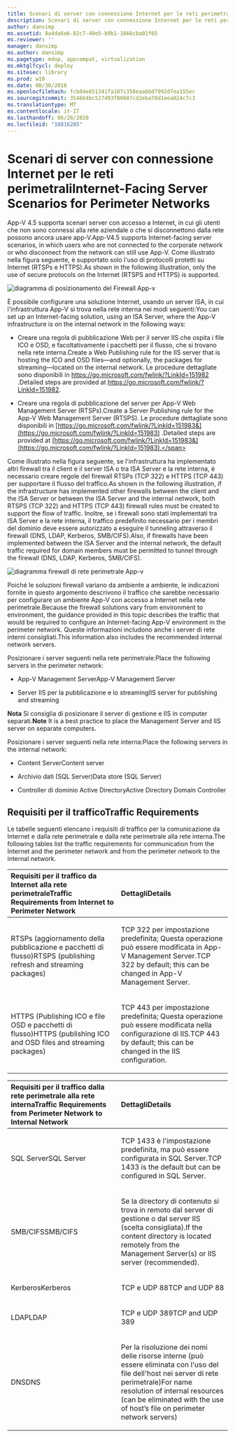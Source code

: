 ```yaml
---
title: Scenari di server con connessione Internet per le reti perimetrali
description: Scenari di server con connessione Internet per le reti perimetrali
author: dansimp
ms.assetid: 8a4da6e6-82c7-49e5-b9b1-1666cba02f65
ms.reviewer: ''
manager: dansimp
ms.author: dansimp
ms.pagetype: mdop, appcompat, virtualization
ms.mktglfcycl: deploy
ms.sitesec: library
ms.prod: w10
ms.date: 08/30/2016
ms.openlocfilehash: fcb04e651341fa107c358eaabbd7992d7ea155ec
ms.sourcegitcommit: 354664bc527d93f80687cd2eba70d1eea024c7c3
ms.translationtype: MT
ms.contentlocale: it-IT
ms.lasthandoff: 06/26/2020
ms.locfileid: "10816285"
---
```

# <span data-ttu-id="5f6a0-103">Scenari di server con connessione Internet per le reti perimetrali</span><span class="sxs-lookup"><span data-stu-id="5f6a0-103">Internet-Facing Server Scenarios for Perimeter Networks</span></span>


<span data-ttu-id="5f6a0-104">App-V 4.5 supporta scenari server con accesso a Internet, in cui gli utenti che non sono connessi alla rete aziendale o che si disconnettono dalla rete possono ancora usare app-V.</span><span class="sxs-lookup"><span data-stu-id="5f6a0-104">App-V4.5 supports Internet-facing server scenarios, in which users who are not connected to the corporate network or who disconnect from the network can still use App-V.</span></span> <span data-ttu-id="5f6a0-105">Come illustrato nella figura seguente, è supportato solo l'uso di protocolli protetti su Internet (RTSPs e HTTPS).</span><span class="sxs-lookup"><span data-stu-id="5f6a0-105">As shown in the following illustration, only the use of secure protocols on the Internet (RTSPS and HTTPS) is supported.</span></span>

![diagramma di posizionamento del Firewall App-v](images/appvfirewalls.gif)

<span data-ttu-id="5f6a0-107">È possibile configurare una soluzione Internet, usando un server ISA, in cui l'infrastruttura App-V si trova nella rete interna nei modi seguenti:</span><span class="sxs-lookup"><span data-stu-id="5f6a0-107">You can set up an Internet-facing solution, using an ISA Server, where the App-V infrastructure is on the internal network in the following ways:</span></span>

-   <span data-ttu-id="5f6a0-108">Creare una regola di pubblicazione Web per il server IIS che ospita i file ICO e OSD, e facoltativamente i pacchetti per il flusso, che si trovano nella rete interna.</span><span class="sxs-lookup"><span data-stu-id="5f6a0-108">Create a Web Publishing rule for the IIS server that is hosting the ICO and OSD files—and optionally, the packages for streaming—located on the internal network.</span></span> <span data-ttu-id="5f6a0-109">Le procedure dettagliate sono disponibili in <https://go.microsoft.com/fwlink/?LinkId=151982> .</span><span class="sxs-lookup"><span data-stu-id="5f6a0-109">Detailed steps are provided at <https://go.microsoft.com/fwlink/?LinkId=151982>.</span></span>

-   <span data-ttu-id="5f6a0-110">Creare una regola di pubblicazione del server per App-V Web Management Server (RTSPs).</span><span class="sxs-lookup"><span data-stu-id="5f6a0-110">Create a Server Publishing rule for the App-V Web Management Server (RTSPS).</span></span> <span data-ttu-id="5f6a0-111">Le procedure dettagliate sono disponibili in [https://go.microsoft.com/fwlink/?LinkId=151983&](https://go.microsoft.com/fwlink/?LinkId=151983) .</span><span class="sxs-lookup"><span data-stu-id="5f6a0-111">Detailed steps are provided at [https://go.microsoft.com/fwlink/?LinkId=151983&](https://go.microsoft.com/fwlink/?LinkId=151983).</span></span>

<span data-ttu-id="5f6a0-112">Come illustrato nella figura seguente, se l'infrastruttura ha implementato altri firewall tra il client e il server ISA o tra ISA Server e la rete interna, è necessario creare regole del firewall RTSPs (TCP 322) e HTTPS (TCP 443) per supportare il flusso del traffico.</span><span class="sxs-lookup"><span data-stu-id="5f6a0-112">As shown in the following illustration, if the infrastructure has implemented other firewalls between the client and the ISA Server or between the ISA Server and the internal network, both RTSPS (TCP 322) and HTTPS (TCP 443) firewall rules must be created to support the flow of traffic.</span></span> <span data-ttu-id="5f6a0-113">Inoltre, se i firewall sono stati implementati tra ISA Server e la rete interna, il traffico predefinito necessario per i membri del dominio deve essere autorizzato a eseguire il tunneling attraverso il firewall (DNS, LDAP, Kerberos, SMB/CIFS).</span><span class="sxs-lookup"><span data-stu-id="5f6a0-113">Also, if firewalls have been implemented between the ISA Server and the internal network, the default traffic required for domain members must be permitted to tunnel through the firewall (DNS, LDAP, Kerberos, SMB/CIFS).</span></span>

![diagramma firewall di rete perimetrale App-v](images/appvperimeternetworkfirewall.gif)

<span data-ttu-id="5f6a0-115">Poiché le soluzioni firewall variano da ambiente a ambiente, le indicazioni fornite in questo argomento descrivono il traffico che sarebbe necessario per configurare un ambiente App-V con accesso a Internet nella rete perimetrale.</span><span class="sxs-lookup"><span data-stu-id="5f6a0-115">Because the firewall solutions vary from environment to environment, the guidance provided in this topic describes the traffic that would be required to configure an Internet-facing App-V environment in the perimeter network.</span></span> <span data-ttu-id="5f6a0-116">Queste informazioni includono anche i server di rete interni consigliati.</span><span class="sxs-lookup"><span data-stu-id="5f6a0-116">This information also includes the recommended internal network servers.</span></span>

<span data-ttu-id="5f6a0-117">Posizionare i server seguenti nella rete perimetrale:</span><span class="sxs-lookup"><span data-stu-id="5f6a0-117">Place the following servers in the perimeter network:</span></span>

-   <span data-ttu-id="5f6a0-118">App-V Management Server</span><span class="sxs-lookup"><span data-stu-id="5f6a0-118">App-V Management Server</span></span>

-   <span data-ttu-id="5f6a0-119">Server IIS per la pubblicazione e lo streaming</span><span class="sxs-lookup"><span data-stu-id="5f6a0-119">IIS server for publishing and streaming</span></span>

<span data-ttu-id="5f6a0-120">**Nota**  Si consiglia di posizionare il server di gestione e IIS in computer separati.</span><span class="sxs-lookup"><span data-stu-id="5f6a0-120">**Note** It is a best practice to place the Management Server and IIS server on separate computers.</span></span>

 

<span data-ttu-id="5f6a0-121">Posizionare i server seguenti nella rete interna:</span><span class="sxs-lookup"><span data-stu-id="5f6a0-121">Place the following servers in the internal network:</span></span>

-   <span data-ttu-id="5f6a0-122">Content Server</span><span class="sxs-lookup"><span data-stu-id="5f6a0-122">Content server</span></span>

-   <span data-ttu-id="5f6a0-123">Archivio dati (SQL Server)</span><span class="sxs-lookup"><span data-stu-id="5f6a0-123">Data store (SQL Server)</span></span>

-   <span data-ttu-id="5f6a0-124">Controller di dominio Active Directory</span><span class="sxs-lookup"><span data-stu-id="5f6a0-124">Active Directory Domain Controller</span></span>

## <span data-ttu-id="5f6a0-125">Requisiti per il traffico</span><span class="sxs-lookup"><span data-stu-id="5f6a0-125">Traffic Requirements</span></span>


<span data-ttu-id="5f6a0-126">Le tabelle seguenti elencano i requisiti di traffico per la comunicazione da Internet e dalla rete perimetrale e dalla rete perimetrale alla rete interna.</span><span class="sxs-lookup"><span data-stu-id="5f6a0-126">The following tables list the traffic requirements for communication from the Internet and the perimeter network and from the perimeter network to the internal network.</span></span>

<table>
<colgroup>
<col width="50%" />
<col width="50%" />
</colgroup>
<thead>
<tr class="header">
<th align="left"><span data-ttu-id="5f6a0-127">Requisiti per il traffico da Internet alla rete perimetrale</span><span class="sxs-lookup"><span data-stu-id="5f6a0-127">Traffic Requirements from Internet to Perimeter Network</span></span></th>
<th align="left"><span data-ttu-id="5f6a0-128">Dettagli</span><span class="sxs-lookup"><span data-stu-id="5f6a0-128">Details</span></span></th>
</tr>
</thead>
<tbody>
<tr class="odd">
<td align="left"><p><span data-ttu-id="5f6a0-129">RTSPs (aggiornamento della pubblicazione e pacchetti di flusso)</span><span class="sxs-lookup"><span data-stu-id="5f6a0-129">RTSPS (publishing refresh and streaming packages)</span></span></p></td>
<td align="left"><p><span data-ttu-id="5f6a0-130">TCP 322 per impostazione predefinita; Questa operazione può essere modificata in App-V Management Server.</span><span class="sxs-lookup"><span data-stu-id="5f6a0-130">TCP 322 by default; this can be changed in App-V Management Server.</span></span></p></td>
</tr>
<tr class="even">
<td align="left"><p><span data-ttu-id="5f6a0-131">HTTPS (Publishing ICO e file OSD e pacchetti di flusso)</span><span class="sxs-lookup"><span data-stu-id="5f6a0-131">HTTPS (publishing ICO and OSD files and streaming packages)</span></span></p></td>
<td align="left"><p><span data-ttu-id="5f6a0-132">TCP 443 per impostazione predefinita; Questa operazione può essere modificata nella configurazione di IIS.</span><span class="sxs-lookup"><span data-stu-id="5f6a0-132">TCP 443 by default; this can be changed in the IIS configuration.</span></span></p></td>
</tr>
</tbody>
</table>

 

<table>
<colgroup>
<col width="50%" />
<col width="50%" />
</colgroup>
<thead>
<tr class="header">
<th align="left"><span data-ttu-id="5f6a0-133">Requisiti per il traffico dalla rete perimetrale alla rete interna</span><span class="sxs-lookup"><span data-stu-id="5f6a0-133">Traffic Requirements from Perimeter Network to Internal Network</span></span></th>
<th align="left"><span data-ttu-id="5f6a0-134">Dettagli</span><span class="sxs-lookup"><span data-stu-id="5f6a0-134">Details</span></span></th>
</tr>
</thead>
<tbody>
<tr class="odd">
<td align="left"><p><span data-ttu-id="5f6a0-135">SQL Server</span><span class="sxs-lookup"><span data-stu-id="5f6a0-135">SQL Server</span></span></p></td>
<td align="left"><p><span data-ttu-id="5f6a0-136">TCP 1433 è l'impostazione predefinita, ma può essere configurata in SQL Server.</span><span class="sxs-lookup"><span data-stu-id="5f6a0-136">TCP 1433 is the default but can be configured in SQL Server.</span></span></p></td>
</tr>
<tr class="even">
<td align="left"><p><span data-ttu-id="5f6a0-137">SMB/CIFS</span><span class="sxs-lookup"><span data-stu-id="5f6a0-137">SMB/CIFS</span></span></p></td>
<td align="left"><p><span data-ttu-id="5f6a0-138">Se la directory di contenuto si trova in remoto dal server di gestione o dal server IIS (scelta consigliata).</span><span class="sxs-lookup"><span data-stu-id="5f6a0-138">If the content directory is located remotely from the Management Server(s) or IIS server (recommended).</span></span></p></td>
</tr>
<tr class="odd">
<td align="left"><p><span data-ttu-id="5f6a0-139">Kerberos</span><span class="sxs-lookup"><span data-stu-id="5f6a0-139">Kerberos</span></span></p></td>
<td align="left"><p><span data-ttu-id="5f6a0-140">TCP e UDP 88</span><span class="sxs-lookup"><span data-stu-id="5f6a0-140">TCP and UDP 88</span></span></p></td>
</tr>
<tr class="even">
<td align="left"><p><span data-ttu-id="5f6a0-141">LDAP</span><span class="sxs-lookup"><span data-stu-id="5f6a0-141">LDAP</span></span></p></td>
<td align="left"><p><span data-ttu-id="5f6a0-142">TCP e UDP 389</span><span class="sxs-lookup"><span data-stu-id="5f6a0-142">TCP and UDP 389</span></span></p></td>
</tr>
<tr class="odd">
<td align="left"><p><span data-ttu-id="5f6a0-143">DNS</span><span class="sxs-lookup"><span data-stu-id="5f6a0-143">DNS</span></span></p></td>
<td align="left"><p><span data-ttu-id="5f6a0-144">Per la risoluzione dei nomi delle risorse interne (può essere eliminata con l'uso del file dell'host nei server di rete perimetrale)</span><span class="sxs-lookup"><span data-stu-id="5f6a0-144">For name resolution of internal resources (can be eliminated with the use of host’s file on perimeter network servers)</span></span></p></td>
</tr>
</tbody>
</table>

 

 

 





